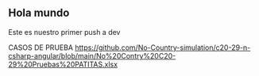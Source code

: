 ## Hola mundo

Este es nuestro primer push a dev

CASOS DE PRUEBA https://github.com/No-Country-simulation/c20-29-n-csharp-angular/blob/main/No%20Contry%20C20-29%20Pruebas%20PATITAS.xlsx
